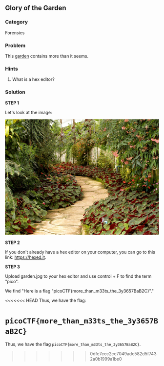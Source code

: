 ## Glory of the Garden
### Category
Forensics
### Problem
This [garden](./img/garden.jpg) contains more than it seems.
### Hints
1) What is a hex editor?
### Solution

**STEP 1**

Let's look at the image:

![A picture of a garden.](./img/garden.jpg "What's hidden in here?")

**STEP 2**

If you don't already have a hex editor on your computer, you can go to this link: https://hexed.it.

**STEP 3**

Upload garden.jpg to your hex editor and use control + F to find the term "pico".

We find "Here is a flag "picoCTF{more_than_m33ts_the_3y3657BaB2C}"."

<<<<<<< HEAD
Thus, we have the flag:

```picoCTF{more_than_m33ts_the_3y3657BaB2C}```
=======
Thus, we have the flag ```picoCTF{more_than_m33ts_the_3y3657BaB2C}```.
>>>>>>> 0dfe7cec2ce7049adc582d5f7432a0b1999a1be0
